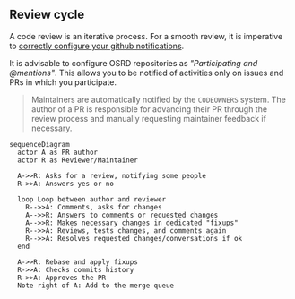 ## Review cycle

A code review is an iterative process.
For a smooth review, it is imperative to [correctly configure your github notifications](https://docs.github.com/en/account-and-profile/managing-subscriptions-and-notifications-on-github/setting-up-notifications/configuring-notifications).

It is advisable to configure OSRD repositories as *"Participating and @mentions"*. This allows you to be notified of activities only on issues and PRs in which you participate.

> Maintainers are automatically notified by the `CODEOWNERS` system. The author of a PR is responsible for advancing their PR through the review process and manually requesting maintainer feedback if necessary.

```mermaid
sequenceDiagram
  actor A as PR author
  actor R as Reviewer/Maintainer

  A->>R: Asks for a review, notifying some people
  R->>A: Answers yes or no

  loop Loop between author and reviewer
    R-->>A: Comments, asks for changes
    A-->>R: Answers to comments or requested changes
    A-->>R: Makes necessary changes in dedicated "fixups"
    R-->>A: Reviews, tests changes, and comments again
    R-->>A: Resolves requested changes/conversations if ok
  end

  A->>R: Rebase and apply fixups
  R->>A: Checks commits history
  R->>A: Approves the PR
  Note right of A: Add to the merge queue
```
